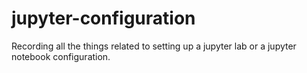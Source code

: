 # jupyter-configuration
Recording all the things related to setting up a jupyter lab or a jupyter notebook configuration.
